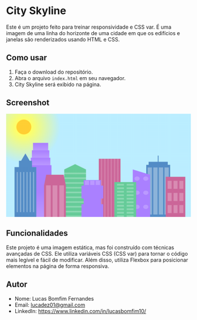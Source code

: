 # City Skyline

Este é um projeto feito para treinar responsividade e CSS var. É uma imagem de uma linha do horizonte de uma cidade em que os edifícios e janelas são renderizados usando HTML e CSS.

## Como usar

1. Faça o download do repositório.
2. Abra o arquivo `index.html` em seu navegador.
3. City Skyline será exibido na página.

## Screenshot

![Screenshot do projeto Photo Gallery](./screenshot.png)

## Funcionalidades

Este projeto é uma imagem estática, mas foi construído com técnicas avançadas de CSS. Ele utiliza variáveis CSS (CSS var) para tornar o código mais legível e fácil de modificar. Além disso, utiliza Flexbox para posicionar elementos na página de forma responsiva.

## Autor

- Nome: Lucas Bomfim Fernandes
- Email: lucadez01@gmail.com
- LinkedIn: https://www.linkedin.com/in/lucasbomfim10/

